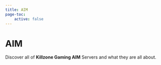 ```yaml
---
title: AIM
page-toc:
    active: false
---
```


# AIM
Discover  all of  **Killzone Gaming AIM** Servers and what they are all about.